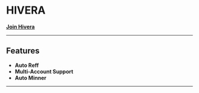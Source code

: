 # HIVERA 

**[Join Hivera](https://t.me/Hiverabot/app?startapp=90820c338)**

---

## Features  
- **Auto Reff**
- **Multi-Account Support**
- **Auto Minner**
 


---
